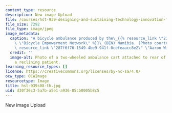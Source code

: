 ```yaml
---
content_type: resource
description: New image Upload
file: /courses/hst-939-designing-and-sustaining-technology-innovation-for-global-health-practice-spring-2008/d30f36c35a7ba5e1a93685cb8005b8c5_hst-939s08-th.jpg
file_size: 7292
file_type: image/jpeg
image_metadata:
  caption: "A bicycle ambulance produced by the\_{{% resource_link \"234fd3a7-a1a5-4514-8268-f0376c0b5482\"\
    \ \"Bicycle Empowerment Network\" %}}\_(BEN) Namibia. (Photo courtesy of\_{{%\
    \ resource_link \"287f6f76-1549-4be9-941f-0cefeaacc8e2\" \"Aaron Wieler\" %}})."
  credit: ''
  image-alt: Photo of a two-wheeled ambulance cart attached to rear of bicycle, carrying
    a reclining patient.
learning_resource_types: []
license: https://creativecommons.org/licenses/by-nc-sa/4.0/
ocw_type: OCWImage
resourcetype: Image
title: hst-939s08-th.jpg
uid: d30f36c3-5a7b-a5e1-a936-85cb8005b8c5
---
```

New image Upload